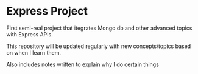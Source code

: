 # Express Project 
 First semi-real project that itegrates Mongo db and other advanced topics with Express APIs.

 This repository will be updated regularly with new concepts/topics based on when I learn them.

Also includes notes written to explain why I do certain things
